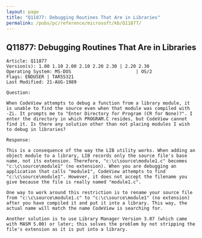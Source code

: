```yaml
---
layout: page
title: "Q11877: Debugging Routines That Are in Libraries"
permalink: /pubs/pc/reference/microsoft/kb/Q11877/
---
```


## Q11877: Debugging Routines That Are in Libraries

	Article: Q11877
	Version(s): 1.00 1.10 2.00 2.10 2.20 2.30 | 2.20 2.30
	Operating System: MS-DOS                        | OS/2
	Flags: ENDUSER | TAR55321
	Last Modified: 21-AUG-1989
	
	Question:
	
	When CodeView attempts to debug a function from a library module, it
	is unable to find the source even when that module was compiled with
	-Zi. It prompts me to "Enter Directory for Program (CR for None)?". I
	enter the directory in which PROGRAM.C resides, but CodeView cannot
	find it. Is there any solution other than not placing modules I wish
	to debug in libraries?
	
	Response:
	
	This is a consequence of the way the LIB utility works. When adding an
	object module to a library, LIB records only the source file's base
	name, not its extension. Therefore, "c:\c\source\module1.c" becomes
	"c:\c\source\module1" (no extension). When you are debugging an
	application that calls "module1", CodeView attempts to find
	"c:\c\source\module1". However, it does not accept the filename you
	give because the file is really named "module1.c".
	
	One way to work around this restriction is to rename your source file
	from "c:\c\source\module1.c" to "c:\c\source\module1" (no extension)
	after you have compiled it and put it into a library. This way, the
	actual name will match the name CodeView is searching for.
	
	Another solution is to use Library Manager Version 3.07 (which came
	with MASM 5.00) or later; this solves the problem by not stripping the
	file's extension as it is put into a library.
